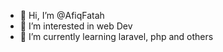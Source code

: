 - 👋 Hi, I’m @AfiqFatah
- 👀 I’m interested in web Dev
- 🌱 I’m currently learning laravel, php and others



